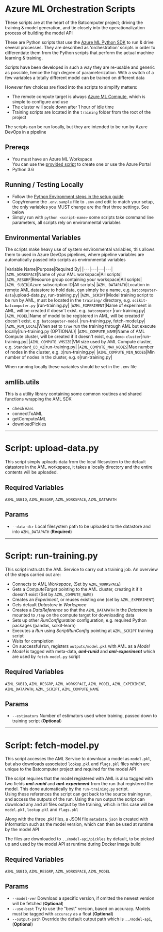 # Azure ML Orchestration Scripts
These scripts are at the heart of the Batcomputer project; driving the training & model generation, and tie closely into the operationalization process of building the model API

These are Python scripts that use the [Azure ML Python SDK](https://docs.microsoft.com/python/api/overview/azure/ml/intro) to run & drive several processes. They are described as 'orchestration' scripts in order to differentiate them from the Python scripts that perform the actual machine learning & training. 

Scripts have been developed in such a way they are re-usable and generic as possible, hence the high degree of parameterization. With a switch of a few variables a totally different model can be trained on different data

However few choices are fixed into the scripts to simplify matters:
- The remote compute target is always [Azure ML Compute](https://docs.microsoft.com/en-us/azure/machine-learning/service/how-to-set-up-training-targets#amlcompute), which is simple to configure and use
- The cluster will scale down after 1 hour of idle time
- Training scripts are located in the `training` folder from the root of the project

The scripts can be run locally, but they are intended to be run by Azure DevOps in a pipeline

## Prereqs
- You must have an Azure ML Workspace  
You can use the [provided script](../azure) to create one or use the Azure Portal
- Python 3.6

## Running / Testing Locally
- Follow the [Python Environment steps in the setup guide](../docs/setup#python-environment)
- Copy/rename the `.env.sample` file to `.env` and edit to match your setup, the only variables you MUST change are the first three settings. See below
- Simply run with `python <script-name>` some scripts take command line parameters, all scripts rely on environmental variables

## Environmental Variables
The scripts make heavy use of system environmental variables, this allows them to used in Azure DevOps pipelines, where pipeline variables are automatically passed into scripts as environmental variables

|Variable Name|Purpose|Required By|
|---|---|---|---|
|`AZML_WORKSPACE`|Name of your AML workspace|All scripts|
|`AZML_RESGRP`|Resource group containing your workspace|All scripts|
|`AZML_SUBID`|Azure subscription ID|All scripts|
|`AZML_DATAPATH`|Location in remote AML datastore to hold data, can simply be a name, e.g. `batcomputer-data`|upload-data.py, run-training.py|
|`AZML_SCRIPT`|Model training script to be run by AML, must be located in the `training/` directory, e.g. `scikit-batcomputer.py` |run-training.py|
|`AZML_EXPERIMENT`|Name of experiment in AML, will be created if doesn't exist. e.g. `batcomputer` |run-training.py|
|`AZML_MODEL`|Name of model to be registered in AML, will be created if doesn't exist. e.g. `batcomputer-model` |run-training.py, fetch-model.py|
|`AZML_RUN_LOCAL`|When set to `true` run the training through AML but execute locally|run-training.py (OPTIONAL)|
|`AZML_COMPUTE_NAME`|Name of AML Compute cluster, will be created if it doesn't exist, e.g. `demo-cluster`|run-training.py|
|`AZML_COMPUTE_VMSIZE`|VM size used by AML Compute cluster, e.g. `Standard_D3_v2`|run-training.py|
|`AZML_COMPUTE_MAX_NODES`|Max number of nodes in the cluster, e.g. `3`|run-training.py|
|`AZML_COMPUTE_MIN_NODES`|Min number of nodes in the cluster, e.g. `0`|run-training.py|

When running locally these variables should be set in the `.env` file

## amllib.utils
This is a utility library containing some common routines and shared functions wrapping the AML SDK
- checkVars
- connectToAML
- getComputeAML
- downloadPickles

---

# Script: upload-data.py
This script simply uploads data from the local filesystem to the default datastore in the AML workspace, it takes a locally directory and the entire contents will be uploaded.

## Required Variables
`AZML_SUBID`, `AZML_RESGRP`, `AZML_WORKSPACE`, `AZML_DATAPATH`

## Params
- `--data-dir` Local filesystem path to be uploaded to the datastore and into `AZML_DATAPATH` (**Required**)

---

# Script: run-training.py
This script instructs the AML Service to carry out a training job. An overview of the steps carried out are:
- Connects to AML *Workspace*, (Set by `AZML_WORKSPACE`)
- Gets a *ComputeTarget* pointing to the AML cluster, creating it if it doesn't exist (Set by `AZML_COMPUTE_NAME`)
- Creates an *Experiment*, or reuses existing one (set by `AZML_EXPERIMENT`)
- Gets default *Datastore* in *Workspace*
- Creates a *DataReference* so that the `AZML_DATAPATH` in the *Datastore* is mounted to `/tmp` on the compute target for downloading data
- Sets up other *RunConfiguration* configuration, e.g. required Python packages (pandas, scikit-learn)
- Executes a *Run* using *ScriptRunConfig* pointing at `AZML_SCRIPT` training script
- Waits for completion
- On successful run, registers `outputs/model.pkl` with AML as a *Model*
- *Model* is tagged with meta-data, ***aml-runid*** and ***aml-experiment*** which are used by `fetch-model.py`
 script

## Required Variables
`AZML_SUBID`, `AZML_RESGRP`, `AZML_WORKSPACE`, `AZML_MODEL`, `AZML_EXPERIMENT`, `AZML_DATAPATH`, `AZML_SCRIPT`, `AZML_COMPUTE_NAME`


## Params
- `--estimators` Number of estimators used when training, passed down to training script (**Optional**)  

---

# Script: fetch-model.py
This script accesses the AML Service to download a model as `model.pkl`, but also downloads associated `lookup.pkl` and `flags.pkl` files which are unique to the Batcomputer project and required for the model API

The script requires that the model registered with AML is also tagged with two fields ***aml-runid*** and ***aml-experiment*** from the run that registered the model. This done automatically by the `run-training.py` script.  
Using these references the script can get back to the source training run, and access the outputs of the run. Using the run output the script can download any and all files output by the training, which in this case will be `model.pkl`, `lookup.pkl` and `flags.pkl`

Along with the three .pkl files, a JSON file `metadata.json` is created with information such as the model version, which can then be used at runtime by the model API

The files are downloaded to `../model-api/pickles` by default, to be picked up and used by the model API at runtime during Docker image build

## Required Variables
`AZML_SUBID`, `AZML_RESGRP`, `AZML_WORKSPACE`, `AZML_MODEL`

## Params
- `--model-ver` Download a specific version, if omitted the newest version will be fetched (**Optional**)  
- `--use-best` Try to use the "best" version, based on accuracy. Models must be tagged with `accuracy` as a float (**Optional**)  
- `--output-path` Override the default output path which is `../model-api`,  (**Optional**)  

